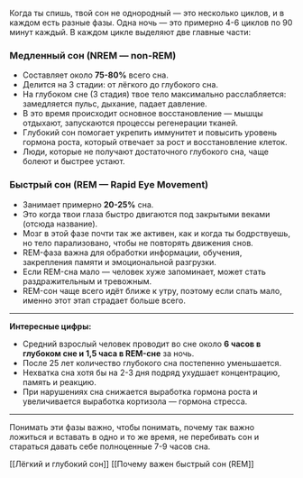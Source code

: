 Когда ты спишь, твой сон не однородный — это несколько циклов, и в каждом есть разные фазы. Одна ночь — это примерно 4-6 циклов по 90 минут каждый. В каждом цикле выделяют две главные части:

### Медленный сон (NREM — non-REM)

- Составляет около **75-80%** всего сна.  
- Делится на 3 стадии: от лёгкого до глубокого сна.  
- На глубоком сне (3 стадия) твое тело максимально расслабляется: замедляется пульс, дыхание, падает давление.  
- В это время происходит основное восстановление — мышцы отдыхают, запускаются процессы регенерации тканей.  
- Глубокий сон помогает укрепить иммунитет и повысить уровень гормона роста, который отвечает за рост и восстановление клеток.  
- Люди, которые не получают достаточного глубокого сна, чаще болеют и быстрее устают.

### Быстрый сон (REM — Rapid Eye Movement)

- Занимает примерно **20-25%** сна.  
- Это когда твои глаза быстро двигаются под закрытыми веками (отсюда название).  
- Мозг в этой фазе почти так же активен, как и когда ты бодрствуешь, но тело парализовано, чтобы не повторять движения снов.  
- REM-фаза важна для обработки информации, обучения, закрепления памяти и эмоциональной разгрузки.  
- Если REM-сна мало — человек хуже запоминает, может стать раздражительным и тревожным.  
- REM-сон чаще всего идёт ближе к утру, поэтому если спать мало, именно этот этап страдает больше всего.

---

**Интересные цифры:**

- Средний взрослый человек проводит во сне около **6 часов в глубоком сне и 1,5 часа в REM-сне** за ночь.  
- После 25 лет количество глубокого сна постепенно уменьшается.  
- Нехватка сна хотя бы на 2-3 дня подряд ухудшает концентрацию, память и реакцию.  
- При нарушениях сна снижается выработка гормона роста и увеличивается выработка кортизола — гормона стресса.

---

Понимать эти фазы важно, чтобы понимать, почему так важно ложиться и вставать в одно и то же время, не перебивать сон и стараться давать себе полноценные 7-9 часов сна.

[[Лёгкий и глубокий сон]]
[[Почему важен быстрый сон (REM]]
